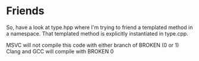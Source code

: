 # Friends

So, have a look at type.hpp where I'm trying to friend a templated method in a namespace. That templated method is explicitly instantiated in type.cpp. 

MSVC will not compile this code with either branch of BROKEN (0 or 1)
Clang and GCC will compile with BROKEN 0